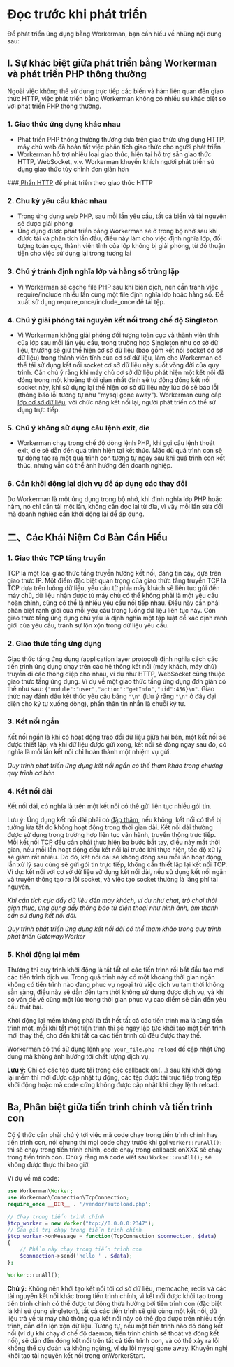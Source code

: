# Đọc trước khi phát triển

Để phát triển ứng dụng bằng Workerman, bạn cần hiểu về những nội dung sau:

## I. Sự khác biệt giữa phát triển bằng Workerman và phát triển PHP thông thường

Ngoài việc không thể sử dụng trực tiếp các biến và hàm liên quan đến giao thức HTTP, việc phát triển bằng Workerman không có nhiều sự khác biệt so với phát triển PHP thông thường.

### 1. Giao thức ứng dụng khác nhau
* Phát triển PHP thông thường thường dựa trên giao thức ứng dụng HTTP, máy chủ web đã hoàn tất việc phân tích giao thức cho người phát triển
* Workerman hỗ trợ nhiều loại giao thức, hiện tại hỗ trợ sẵn giao thức HTTP, WebSocket, v.v. Workerman khuyến khích người phát triển sử dụng giao thức tùy chỉnh đơn giản hơn

###[ Phần HTTP](../http/request.md) để phát triển theo giao thức HTTP

### 2. Chu kỳ yêu cầu khác nhau
* Trong ứng dụng web PHP, sau mỗi lần yêu cầu, tất cả biến và tài nguyên sẽ được giải phóng
* Ứng dụng được phát triển bằng Workerman sẽ ở trong bộ nhớ sau khi được tải và phân tích lần đầu, điều này làm cho việc định nghĩa lớp, đối tượng toàn cục, thành viên tĩnh của lớp không bị giải phóng, từ đó thuận tiện cho việc sử dụng lại trong tương lai

### 3. Chú ý tránh định nghĩa lớp và hằng số trùng lặp
* Vì Workerman sẽ cache file PHP sau khi biên dịch, nên cần tránh việc require/include nhiều lần cùng một file định nghĩa lớp hoặc hằng số. Đề xuất sử dụng require_once/include_once để tải tệp.

### 4. Chú ý giải phóng tài nguyên kết nối trong chế độ Singleton
* Vì Workerman không giải phóng đối tượng toàn cục và thành viên tĩnh của lớp sau mỗi lần yêu cầu, trong trường hợp Singleton như cơ sở dữ liệu, thường sẽ giữ thể hiện cơ sở dữ liệu (bao gồm kết nối socket cơ sở dữ liệu) trong thành viên tĩnh của cơ sở dữ liệu, làm cho Workerman có thể tái sử dụng kết nối socket cơ sở dữ liệu này suốt vòng đời của quy trình. Cần chú ý rằng khi máy chủ cơ sở dữ liệu phát hiện một kết nối đã đóng trong một khoảng thời gian nhất định sẽ tự động đóng kết nối socket này, khi sử dụng lại thể hiện cơ sở dữ liệu này lúc đó sẽ báo lỗi (thông báo lỗi tương tự như "mysql gone away"). Workerman cung cấp [lớp cơ sở dữ liệu](../components/workerman-mysql.md), với chức năng kết nối lại, người phát triển có thể sử dụng trực tiếp.

### 5. Chú ý không sử dụng câu lệnh exit, die
* Workerman chạy trong chế độ dòng lệnh PHP, khi gọi câu lệnh thoát exit, die sẽ dẫn đến quá trình hiện tại kết thúc. Mặc dù quá trình con sẽ tự động tạo ra một quá trình con tương tự ngay sau khi quá trình con kết thúc, nhưng vẫn có thể ảnh hưởng đến doanh nghiệp.

### 6. Cần khởi động lại dịch vụ để áp dụng các thay đổi
Do Workerman là một ứng dụng trong bộ nhớ, khi định nghĩa lớp PHP hoặc hàm, nó chỉ cần tải một lần, không cần đọc lại từ đĩa, vì vậy mỗi lần sửa đổi mã doanh nghiệp cần khởi động lại để áp dụng.


## 二、Các Khái Niệm Cơ Bản Cần Hiểu

### 1. Giao thức TCP tầng truyền
TCP là một loại giao thức tầng truyền hướng kết nối, đáng tin cậy, dựa trên giao thức IP. Một điểm đặc biệt quan trọng của giao thức tầng truyền TCP là TCP dựa trên luồng dữ liệu, yêu cầu từ phía máy khách sẽ liên tục gửi đến máy chủ, dữ liệu nhận được từ máy chủ có thể không phải là một yêu cầu hoàn chỉnh, cũng có thể là nhiều yêu cầu nối tiếp nhau. Điều này cần phải phân biệt ranh giới của mỗi yêu cầu trong luồng dữ liệu liên tục này. Còn giao thức tầng ứng dụng chủ yếu là định nghĩa một tập luật để xác định ranh giới của yêu cầu, tránh sự lộn xộn trong dữ liệu yêu cầu.

### 2. Giao thức tầng ứng dụng
Giao thức tầng ứng dụng (application layer protocol) định nghĩa cách các tiến trình ứng dụng chạy trên các hệ thống kết nối (máy khách, máy chủ) truyền đi các thông điệp cho nhau, ví dụ như HTTP, WebSocket cũng thuộc giao thức tầng ứng dụng. Ví dụ về một giao thức tầng ứng dụng đơn giản có thể như sau: ```{"module":"user","action":"getInfo","uid":456}\n"```. Giao thức này đánh dấu kết thúc yêu cầu bằng ```"\n"``` (lưu ý rằng ```"\n"``` ở đây đại diện cho ký tự xuống dòng), phần thân tin nhắn là chuỗi ký tự.

### 3. Kết nối ngắn
Kết nối ngắn là khi có hoạt động trao đổi dữ liệu giữa hai bên, một kết nối sẽ được thiết lập, và khi dữ liệu được gửi xong, kết nối sẽ đóng ngay sau đó, có nghĩa là mỗi lần kết nối chỉ hoàn thành một nhiệm vụ gửi.

*Quy trình phát triển ứng dụng kết nối ngắn có thể tham khảo trong chương quy trình cơ bản*

### 4. Kết nối dài
Kết nối dài, có nghĩa là trên một kết nối có thể gửi liên tục nhiều gói tin. 

Lưu ý: Ứng dụng kết nối dài phải có [đập thăm](../faq/heartbeat.md), nếu không, kết nối có thể bị tường lửa tắt do không hoạt động trong thời gian dài. Kết nối dài thường được sử dụng trong trường hợp liên tục vận hành, truyền thông trực tiếp. Mỗi kết nối TCP đều cần phải thực hiện ba bước bắt tay, điều này mất thời gian, nếu mỗi lần hoạt động đều kết nối lại trước khi thực hiện, tốc độ xử lý sẽ giảm rất nhiều. Do đó, kết nối dài sẽ không đóng sau mỗi lần hoạt động, lần xử lý sau cùng sẽ gửi gói tin trực tiếp, không cần thiết lập lại kết nối TCP. Ví dụ: kết nối với cơ sở dữ liệu sử dụng kết nối dài, nếu sử dụng kết nối ngắn và truyền thông tạo ra lỗi socket, và việc tạo socket thường là lãng phí tài nguyên.

*Khi cần tích cực đẩy dữ liệu đến máy khách, ví dụ như chat, trò chơi thời gian thực, ứng dụng đẩy thông báo từ điện thoại như hình ảnh, âm thanh cần sử dụng kết nối dài.*

*Quy trình phát triển ứng dụng kết nối dài có thể tham khảo trong quy trình phát triển Gateway/Worker*

### 5. Khởi động lại mềm
Thường thì quy trình khởi động là tắt tất cả các tiến trình rồi bắt đầu tạo mới các tiến trình dịch vụ. Trong quá trình này có một khoảng thời gian ngắn không có tiến trình nào đang phục vụ ngoại trừ việc dịch vụ tạm thời không sẵn sàng, điều này sẽ dẫn đến tạm thời không sử dụng được dịch vụ, và khi có vấn đề về cùng một lúc trong thời gian phục vụ cao điểm sẽ dẫn đến yêu cầu thất bại.

Khởi động lại mềm không phải là tắt hết tất cả các tiến trình mà là từng tiến trình một, mỗi khi tắt một tiến trình thì sẽ ngay lập tức khởi tạo một tiến trình mới thay thế, cho đến khi tất cả các tiến trình cũ đều được thay thế. 

Workerman có thể sử dụng lệnh ```php your_file.php reload``` để cập nhật ứng dụng mà không ảnh hưởng tới chất lượng dịch vụ.

**Lưu ý:** Chỉ có các tệp được tải trong các callback on{...} sau khi khởi động lại mềm thì mới được cập nhật tự động, các tệp được tải trực tiếp trong tệp khởi động hoặc mã code cứng không được cập nhật khi chạy lệnh reload.

## Ba, Phân biệt giữa tiến trình chính và tiến trình con
Có ý thức cần phải chú ý tới việc mã code chạy trong tiến trình chính hay tiến trình con, nói chung thì mọi code chạy trước khi gọi ```Worker::runAll();``` thì sẽ chạy trong tiến trình chính, code chạy trong callback onXXX sẽ chạy trong tiến trình con. Chú ý rằng mã code viết sau ```Worker::runAll();``` sẽ không được thực thi bao giờ.

Ví dụ về mã code:
```php
use Workerman\Worker;
use Workerman\Connection\TcpConnection;
require_once __DIR__ . '/vendor/autoload.php';

// Chạy trong tiến trình chính
$tcp_worker = new Worker("tcp://0.0.0.0:2347");
// Gán giá trị chạy trong tiến trình chính
$tcp_worker->onMessage = function(TcpConnection $connection, $data)
{
    // Phần này chạy trong tiến trình con
    $connection->send('hello ' . $data);
};

Worker::runAll();
```

**Chú ý:** Không nên khởi tạo kết nối tới cơ sở dữ liệu, memcache, redis và các tài nguyên kết nối khác trong tiến trình chính, vì kết nối được khởi tạo trong tiến trình chính có thể được tự động thừa hưởng bởi tiến trình con (đặc biệt là khi sử dụng singleton), tất cả các tiến trình sẽ giữ cùng một kết nối, dữ liệu trả về từ máy chủ thông qua kết nối này có thể đọc được trên nhiều tiến trình, dẫn đến lộn xộn dữ liệu. Tương tự, nếu một tiến trình nào đó đóng kết nối (ví dụ khi chạy ở chế độ daemon, tiến trình chính sẽ thoát và đóng kết nối), sẽ dẫn đến đóng kết nối trên tất cả tiến trình con, và có thể xảy ra lỗi không thể dự đoán và không ngừng, ví dụ lỗi mysql gone away. Khuyến nghị khởi tạo tài nguyên kết nối trong onWorkerStart.
